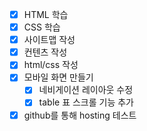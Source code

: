 - [x] HTML 학습
- [x] CSS 학습
- [x] 사이트맵 작성
- [x] 컨텐츠 작성
- [x] html/css 작성
- [x] 모바일 화면 만들기
    - [x] 네비게이션 레이아웃 수정
    - [x] table 표 스크롤 기능 추가
- [x] github를 통해 hosting 테스트